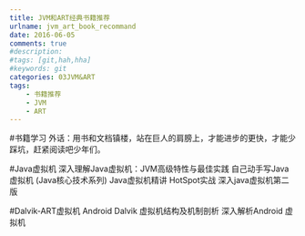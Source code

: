 ```yaml
---
title: JVM和ART经典书籍推荐
urlname: jvm_art_book_recommand
date: 2016-06-05
comments: true
#description: 
#tags: [git,hah,hha]
#keywords: git
categories: 03JVM&ART
tags:
    - 书籍推荐
    - JVM
    - ART
---
```


#书籍学习
外话：用书和文档镇楼，站在巨人的肩膀上，才能进步的更快，才能少踩坑，赶紧阅读吧少年们。

#Java虚拟机
深入理解Java虚拟机：JVM高级特性与最佳实践
自己动手写Java虚拟机 (Java核心技术系列)
Java虚拟机精讲
HotSpot实战
深入java虚拟机第二版

#Dalvik-ART虚拟机
Android Dalvik 虚拟机结构及机制剖析
深入解析Android 虚拟机
